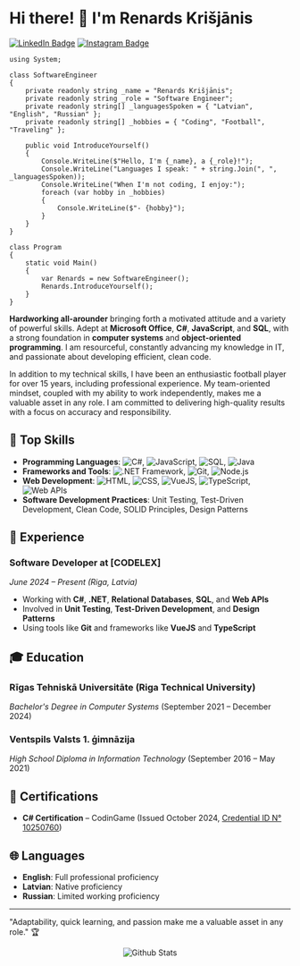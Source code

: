 # Hi there! 👋 I'm Renards Krišjānis

[![LinkedIn Badge](https://img.shields.io/badge/LinkedIn-informational?style=flat&logo=LinkedIn&logoColor=white&color=6aa6f8)](www.linkedin.com/in/renardskrisjanis/)
[![Instagram Badge](https://img.shields.io/badge/-Instagram-e4405f?style=flat-square&logo=Instagram&logoColor=white)](https://www.instagram.com/renards.k/)
```
using System;

class SoftwareEngineer
{
    private readonly string _name = "Renards Krišjānis";
    private readonly string _role = "Software Engineer";
    private readonly string[] _languagesSpoken = { "Latvian", "English", "Russian" };
    private readonly string[] _hobbies = { "Coding", "Football", "Traveling" };

    public void IntroduceYourself()
    {
        Console.WriteLine($"Hello, I'm {_name}, a {_role}!");
        Console.WriteLine("Languages I speak: " + string.Join(", ", _languagesSpoken));
        Console.WriteLine("When I'm not coding, I enjoy:");
        foreach (var hobby in _hobbies)
        {
            Console.WriteLine($"- {hobby}");
        }
    }
}

class Program
{
    static void Main()
    {
        var Renards = new SoftwareEngineer();
        Renards.IntroduceYourself();
    }
}

```

**Hardworking all-arounder** bringing forth a motivated attitude and a variety of powerful skills.
Adept at **Microsoft Office**, **C#**, **JavaScript**, and **SQL**, with a strong foundation in **computer systems** and **object-oriented programming**.
I am resourceful, constantly advancing my knowledge in IT, and passionate about developing efficient, clean code.

In addition to my technical skills, I have been an enthusiastic football player for over 15 years, including professional experience.
My team-oriented mindset, coupled with my ability to work independently, makes me a valuable asset in any role. I am committed to delivering high-quality results with a focus on accuracy and responsibility.

## 🔧 **Top Skills**
- **Programming Languages**: ![C#](https://img.shields.io/badge/Code-Csharp-informational?style=flat&logo=dotnet&logoColor=white&color=6aa6f8), ![JavaScript](https://img.shields.io/badge/Code-JavaScript-informational?style=flat&logo=javascript&color=F7DF1E), ![SQL](https://img.shields.io/badge/Code-SQL-informational?style=flat&logo=SQLite&logoColor=white&color=6aa6f8), ![Java](https://img.shields.io/badge/Code-Java-informational?style=flat&logo=openjdk&logoColor=white&color=6aa6f8)
- **Frameworks and Tools**: ![.NET Framework](https://img.shields.io/badge/Framework-informational?style=flat&logo=dotnet&logoColor=white&color=512BD4), ![Git](https://img.shields.io/badge/GitHub-informational?style=flat&logo=GitHub&logoColor=white&color=512BD4), ![Node.js](https://img.shields.io/badge/Node.js-informational?style=flat&logo=Node.js&logoColor=white&color=512BD4)
- **Web Development**: ![HTML](https://img.shields.io/badge/HTML-informational?style=flat&logo=html5&logoColor=white&color=302683), ![CSS](https://img.shields.io/badge/CSS-informational?style=flat&logo=css3&logoColor=white&color=302683), ![VueJS](https://img.shields.io/badge/Vue.js-informational?style=flat&logo=vuedotjs&logoColor=white&color=302683), ![TypeScript](https://img.shields.io/badge/TypeScript-informational?style=flat&logo=typescript&logoColor=white&color=302683), ![Web APIs](https://img.shields.io/badge/Web%20APIs-informational?style=flat&logo=amazonapigateway&logoColor=white&color=302683)
- **Software Development Practices**: Unit Testing, Test-Driven Development, Clean Code, SOLID Principles, Design Patterns

## 💼 **Experience**

### Software Developer at [CODELEX]
*June 2024 – Present (Riga, Latvia)*  
- Working with **C#**, **.NET**, **Relational Databases**, **SQL**, and **Web APIs**
- Involved in **Unit Testing**, **Test-Driven Development**, and **Design Patterns**
- Using tools like **Git** and frameworks like **VueJS** and **TypeScript**


## 🎓 **Education**

### Rīgas Tehniskā Universitāte (Riga Technical University)  
*Bachelor's Degree in Computer Systems* (September 2021 – December 2024)

### Ventspils Valsts 1. ģimnāzija  
*High School Diploma in Information Technology* (September 2016 – May 2021)

## 📜 **Certifications**
- **C# Certification** – CodinGame (Issued October 2024, [Credential ID N° 10250760](https://www.codingame.com/certification/OggxdT7MtdI02LAOZSd_8w))

## 🌐 **Languages**
- **English**: Full professional proficiency
- **Latvian**: Native proficiency
- **Russian**: Limited working proficiency

---

"Adaptability, quick learning, and passion make me a valuable asset in any role." 🏆

<p align="center">
        <img src="https://raw.githubusercontent.com/mayhemantt/mayhemantt/Update/svg/Bottom.svg" alt="Github Stats" />
</p>
